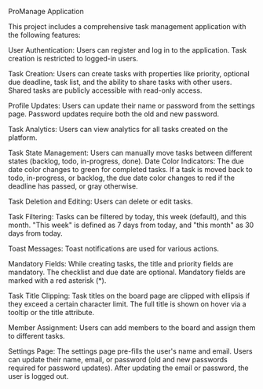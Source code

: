 ProManage Application

This project includes a comprehensive task management application with the following features:

User Authentication: Users can register and log in to the application. Task creation is restricted to logged-in users.

Task Creation: Users can create tasks with properties like priority, optional due deadline, task list, and the ability to share tasks with other users. Shared tasks are publicly accessible with read-only access.

Profile Updates: Users can update their name or password from the settings page. Password updates require both the old and new password.

Task Analytics: Users can view analytics for all tasks created on the platform.

Task State Management: Users can manually move tasks between different states (backlog, todo, in-progress, done). Date Color Indicators: The due date color changes to green for completed tasks. If a task is moved back to todo, in-progress, or backlog, the due date color changes to red if the deadline has passed, or gray otherwise.
 
Task Deletion and Editing: Users can delete or edit tasks.

Task Filtering: Tasks can be filtered by today, this week (default), and this month. "This week" is defined as 7 days from today, and "this month" as 30 days from today.

Toast Messages: Toast notifications are used for various actions.

Mandatory Fields: While creating tasks, the title and priority fields are mandatory. The checklist and due date are optional. Mandatory fields are marked with a red asterisk (*).

Task Title Clipping: Task titles on the board page are clipped with ellipsis if they exceed a certain character limit. The full title is shown on hover via a tooltip or the title attribute.

Member Assignment: Users can add members to the board and assign them to different tasks.

Settings Page: The settings page pre-fills the user's name and email. Users can update their name, email, or password (old and new passwords required for password updates). After updating the email or password, the user is logged out.
